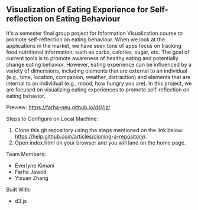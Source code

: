 ## Visualization of Eating Experience for Self-reflection on Eating Behaviour
It's a semester final group project for Information Visualization course to promote self-reflection on eating behaviour. When we look at the applications in the market, we have seen tons of apps focus on tracking food nutritional information, such as carbs, calories, sugar, etc. The goal of current tools is to promote awareness of healthy eating and potentially change eating behavior. However, eating experience can be influenced by a variety of dimensions, including elements that are external to an individual (e.g., time, location, companion, weather, distraction) and elements that are internal to an individual (e.g., mood, how hungry you are). In this project, we are focused on visualizing eating experiences to promote self-reflection on eating behavior. 

Preview: 
  https://farha-neu.github.io/dsViz/
  
Steps to Configure on Local Machine:
 1. Clone this git repository using the steps mentioned on the link below: https://help.github.com/articles/cloning-a-repository/.
 2. Open index.html on your browser and you will land on the home page.

Team Members:
 * Everlyne Kimani
 * Farha Jawed
 * Yixuan Zhang

Built With:
 * d3.js
